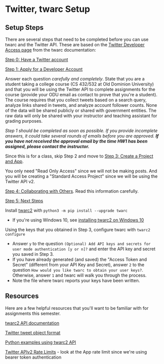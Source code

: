 # Twitter, twarc Setup

## Setup Steps

There are several steps that need to be completed before you can use twarc and the Twitter API.  These are based on the [Twitter Developer Access page](https://twarc-project.readthedocs.io/en/latest/twitter-developer-access/) from the twarc documentation:

[Step 0: Have a Twitter account](https://twarc-project.readthedocs.io/en/latest/twitter-developer-access/#step-0-have-a-twitter-account-in-good-standing)

[Step 1: Apply for a Developer Account](https://twarc-project.readthedocs.io/en/latest/twitter-developer-access/#step-1-applying-for-a-developer-account)  

Answer each question *carefully and completely*. State that you are a student taking a college course (CS 432/532 at Old Dominion University) and that you will be using the Twitter API to complete assignments for the course (provide your ODU email as contact to prove that you're a student). The course requires that you collect tweets based on a search query, analyze links shared in tweets, and analyze account follower counts. None of the data will be shared publicly or shared with government entities. The raw data will only be shared with your instructor and teaching assistant for grading purposes.

*Step 1 should be completed as soon as possible. If you provide incomplete answers, it could take several rounds of emails before you are approved.* ***If you have not received the approval email by the time HW1 has been assigned, please contact the instructor.***

Since this is for a class, skip Step 2 and move to [Step 3: Create a Project and App](https://twarc-project.readthedocs.io/en/latest/twitter-developer-access/#step-3-create-a-project-and-app).  

You only need "Read Only Access" since we will not be making posts.  And you will be creating a "Standard Access Project" since we will be using the Twitter API v2.

[Step 4: Collaborating with Others](https://twarc-project.readthedocs.io/en/latest/twitter-developer-access/#step-4-collaborating-with-others). Read this information carefully.

[Step 5: Next Steps](https://twarc-project.readthedocs.io/en/latest/twitter-developer-access/#step-5-next-steps)

Install [twarc2](https://twarc-project.readthedocs.io/en/latest/) with `python3 -m pip install --upgrade twarc`

* If you're using Windows 10, see [installing twarc2 on Windows 10](https://twarc-project.readthedocs.io/en/latest/windows10/)

Using the keys that you obtained in Step 3, configure twarc with `twarc2 configure`

* Answer `y` to the question `(Optional) Add API keys and secrets for user mode authentication [y or n]?` and enter the API key and secret you saved in Step 3.
* If you have already generated (and saved) the "Access Token and Secret" (different from your API Key and Secret), answer `2` to the question `How would you like twarc to obtain your user keys?`. Otherwise, answer `1` and twarc will walk you through the process.
* Note the file where twarc reports your keys have been written.

## Resources

Here are a few helpful resources that you'll want to be familiar with for assignments this semester.

[twarc2 API documentation](https://twarc-project.readthedocs.io/en/latest/api/client2/)

[Twitter tweet object format](https://developer.twitter.com/en/docs/twitter-api/data-dictionary/object-model/tweet)

[Python examples using twarc2 API](https://github.com/twitterdev/getting-started-with-the-twitter-api-v2-for-academic-research/blob/main/modules/6b-labs-code-standard-python.md)

[Twitter APIv2 Rate Limits](https://developer.twitter.com/en/docs/twitter-api/rate-limits#v2-limits) - look at the App rate limit since we're using bearer token authentication
